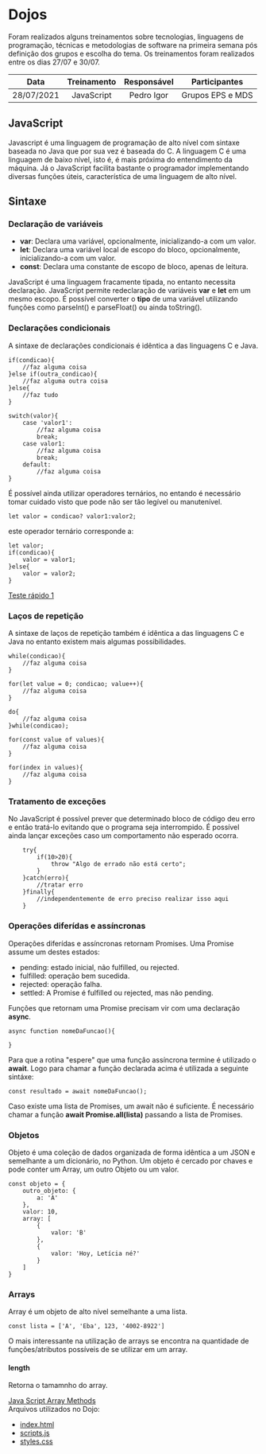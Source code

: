 # Dojos
Foram realizados alguns treinamentos sobre tecnologias, linguagens de programação, técnicas e metodologias de software na primeira semana pós definição dos grupos e escolha do tema. Os treinamentos foram realizados entre os dias 27/07 e 30/07.


| Data | Treinamento | Responsável | Participantes |
|:----:|:------:|:---------:|:---------:|
| 28/07/2021 | JavaScript | Pedro Igor| Grupos EPS e MDS |
 
## JavaScript
Javascript é uma linguagem de programação de alto nível com sintaxe baseada no Java que por sua vez é baseada do C. A linguagem C  é uma linguagem de baixo nível, isto é, é mais próxima do entendimento da máquina. Já o JavaScript facilita bastante o programador implementando diversas funções úteis, característica de uma linguagem de alto nível.

## Sintaxe
### Declaração de variáveis
* **var**: Declara uma variável, opcionalmente, inicializando-a com um valor.
* **let**: Declara uma variável local de escopo do bloco, opcionalmente, inicializando-a com um valor.
* **const**: Declara uma constante de escopo de bloco, apenas de leitura.

JavaScript é uma linguagem fracamente tipada, no entanto necessita declaração. JavaScript permite redeclaração de variáveis **var** e **let** em um mesmo escopo. É possível converter o **tipo** de uma variável utilizando funções como parseInt() e parseFloat() ou ainda toString(). 


### Declarações condicionais
A sintaxe de declarações condicionais é idêntica a das linguagens C e Java.
```
if(condicao){
    //faz alguma coisa
}else if(outra_condicao){
    //faz alguma outra coisa
}else{
    //faz tudo 
}
```

```
switch(valor){
    case 'valor1':
        //faz alguma coisa
        break;
    case valor1:
        //faz alguma coisa
        break;
    default:
        //faz alguma coisa
}
```

É possível ainda utilizar operadores ternários, no entando é necessário tomar cuidado visto que pode não ser tão legível ou manutenível.

```
let valor = condicao? valor1:valor2;
```
este operador ternário corresponde a:
```
let valor;
if(condicao){
    valor = valor1;
}else{
    valor = valor2;
}
```

[Teste rápido 1](./assets/JS/teste1.md)

### Laços de repetição
A sintaxe de laços de repetição também é idêntica a das linguagens C e Java no entanto existem mais algumas possibilidades.
```
while(condicao){
    //faz alguma coisa
}
```
```
for(let value = 0; condicao; value++){
    //faz alguma coisa
}
```
```
do{
    //faz alguma coisa
}while(condicao);
```
```
for(const value of values){
    //faz alguma coisa
}
```
```
for(index in values){
    //faz alguma coisa
}
```

### Tratamento de exceções
No JavaScript é possível prever que determinado bloco de código deu erro e então tratá-lo evitando que o programa seja interrompido. É possível ainda lançar exceções caso um comportamento não esperado ocorra.
```
    try{
        if(10>20){
            throw "Algo de errado não está certo";
        }
    }catch(erro){
        //tratar erro
    }finally{
        //independentemente de erro preciso realizar isso aqui
    }
```

### Operações diferídas e assíncronas

Operações diferídas e assíncronas retornam Promises. 
Uma Promise assume um destes estados:

* pending: estado inicial, não fulfilled, ou rejected.
* fulfilled: operação bem sucedida.
* rejected: operação falha.
* settled: A Promise é fulfilled ou rejected, mas não pending.

Funções que retornam uma Promise precisam vir com uma declaração **async**.

```
async function nomeDaFuncao(){

}
```

Para que a rotina "espere" que uma função assíncrona termine é utilizado o **await**.
Logo para chamar a função declarada acima é utilizada a seguinte sintáxe:
```
const resultado = await nomeDaFuncao();
```

Caso existe uma lista de Promises, um await não é suficiente. É necessário chamar a função **await Promise.all(lista)** passando a lista de Promises. 

### Objetos

Objeto é uma coleção de dados organizada de forma idêntica a um JSON e semelhante a um dicionário, no Python. Um objeto é cercado por chaves e pode conter um Array, um outro Objeto ou um valor.

```
const objeto = {
    outro_objeto: {
        a: 'A'
    },
    valor: 10,
    array: [
        {
            valor: 'B'
        },
        {
            valor: 'Hoy, Letícia né?'
        }
    ]
}
```

### Arrays

Array é um objeto de alto nível semelhante a uma lista.

```
const lista = ['A', 'Eba', 123, '4002-8922']
```

O mais interessante na utilização de arrays se encontra na quantidade de funções/atributos possíveis de se utilizar em um array.

#### length
Retorna o tamamnho do array.

[Java Script Array Methods](https://www.javatpoint.com/javascript-array)<br/>
Arquivos utilizados no Dojo:
- [index.html](./assets/JS/index.html)
- [scripts.js](./assets/JS/scripts.js)
- [styles.css](./assets/JS/styles.css)
